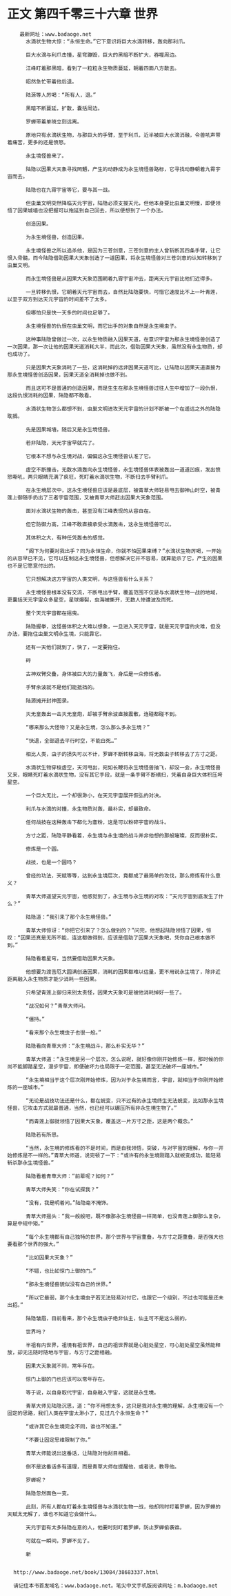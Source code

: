# 正文 第四千零三十六章 世界
        最新网址：www.badaoge.net
          水滴状生物大惊：“永恒生命。”它下意识将巨大水滴转移，轰向那利爪。
      
          巨大水滴与利爪击撞，星穹蹦毁，巨大的黑暗不断扩大，吞噬周边。
      
          江峰盯着那黑暗，看到了一粒粒永生物质蔓延，朝着四面八方散去。
      
          昭然急忙带着他后退。
      
          陆源等人厉喝：“所有人，退。”
      
          黑暗不断蔓延，扩散，囊括周边。
      
          罗蝉带着单晓立刻远离。
      
          原地只有水滴状生物，与那巨大的手臂，至于利爪，近半被巨大水滴消融，令兽吼声带着痛苦，更多的还是愤怒。
      
          永生境怪兽来了。
      
          陆隐以因果大天象寻找罔魉，产生的动静成为永生境怪兽路标，它寻找动静朝着九霄宇宙而去。
      
          陆隐也在九霄宇宙等它，要与其一战。
      
          但虫巢文明突然降临天元宇宙，陆隐必须支援天元，但他本身要比虫巢文明慢，即便领悟了因果城墙也没把握可以拖延到自己回去，所以便想到了一个办法。
      
          创造因果。
      
          为永生境怪兽，创造因果。
      
          永生境怪兽之所以追杀他，是因为三苍剑意，三苍剑意的主人曾斩断其四条手臂，让它恨入骨髓，而今陆隐借助因果大天象创造了一道因果，将永生境怪兽对三苍剑意的认知转移到了虫巢文明。
      
          而永生境怪兽是从因果大天象范围朝着九霄宇宙冲去，距离天元宇宙比他们近得多。
      
          一旦转移仇恨，它朝着天元宇宙而去，自然比陆隐要快，可惜它速度比不上一叶青莲，以至于双方到达天元宇宙的时间差不了太多。
      
          但哪怕只是快一天多的时间也足够了。
      
          永生境怪兽的仇恨在虫巢文明，而它出手的对象自然是永生境虫子。
      
          这种事陆隐曾做过一次，以永生物质融入因果天道，在意识宇宙为那永生境怪兽创造了一次因果，那一次让他的因果天道消耗大半，而此次，借助因果大天象，虽然没有永生物质，却也成功了。
      
          只是因果大天象消耗了一些，这消耗掉的远非因果天道可比，让陆隐以因果天道直接为那永生境怪兽创造因果，因果天道全消耗掉也做不到。
      
          而且这可不是普通的创造因果，而是生生在那永生境怪兽过往人生中增加了一段仇恨，这段仇恨消耗的因果，陆隐都不敢看。
      
          水滴状生物怎么都想不到，虫巢文明进攻天元宇宙的计划不断被一个在遥远之外的陆隐耽搁。
      
          先是因果城墙，随后又是永生境怪兽。
      
          若非陆隐，天元宇宙早就完了。
      
          它根本不想与永生境对战，偏偏这永生境怪兽认准了它。
      
          虚空不断撞击，无数水滴轰向永生境怪兽，永生境怪兽体表被轰出一道道凹痕，发出愤怒嘶吼，两只眼睛充满了疯狂，死盯着水滴状生物，不断扫去手臂利爪。
      
          在永生境层次中，这永生境怪兽应该是最底层，被青草大师轻易甩去御神山时空，被青莲上御随手扔出了三者宇宙范围，又被青草大师赶出因果大天象范围。
      
          面对水滴状生物的轰击，甚至没有江峰表现的从容自在。
      
          但它防御力高，江峰不敢直接承受水滴轰击，这永生境怪兽可以。
      
          其体积之大，有种任凭轰击的感觉。
      
          “阁下为何要对我出手？同为永恒生命，你就不怕因果束缚？”水滴状生物厉喝，一开始的从容早已不见，它可以压制这永生境怪兽，但想解决它并不容易，就算能杀了它，产生的因果也不是它愿意付出的。
      
          它只想解决这方宇宙的人类文明，与这怪兽有什么关系？
      
          永生境怪兽根本没有交流，不断甩出手臂，覆盖范围不仅是与水滴状生物一战的地域，更囊括天元宇宙众多星空，星球爆裂，虫海被撕开，无数人惨遭波及而死。
      
          整个天元宇宙都在摇曳。
      
          陆隐握拳，这怪兽体积之大难以想象，一旦进入天元宇宙，就是天元宇宙的灾难，但没办法，要拖住虫巢文明永生境，只能靠它。
      
          还有一天他们就到了，快了，一定要拖住。
      
          砰
      
          古神双臂交叠，身体被巨大的力量轰飞，身后是一众修炼者。
      
          手臂余波就不是他们能抵挡的。
      
          陆源摊开封神图录。
      
          灭无皇轰出一击灭无皇炮，却被手臂余波直接震散，连碰都碰不到。
      
          “哪来那么大怪物？又是永生境，怎么那么多永生境？”
      
          “快退，全部退去平行时空，不能白死…”
      
          相比人类，虫子的损失可以不计，罗蝉不断转移虫海，将无数虫子转移去了方寸之距。
      
          水滴状生物穿梭虚空，天河甩出，宛如长鞭将永生境怪兽抽飞，却没一会，永生境怪兽又来，眼睛死盯着水滴状生物，没有其它手段，就是一条手臂不断横扫，凭着自身巨大体积压垮星空。
      
          一个巨大无比，一个却很渺小，在天元宇宙展开恢弘的对决。
      
          利爪与水滴的对撞，永生物质对轰，最朴实，却最致命。
      
          任何战技在这种轰击下都化为齑粉，这是可以粉碎宇宙的战斗。
      
          方寸之距，陆隐平静看着，永生境与永生境的战斗并非他想的那般璀璨，反而很朴实。
      
          修炼是一个圆。
      
          战技，也是一个圆吗？
      
          曾经的功法，天赋等等，达到永生境层次，竟都成了最简单的攻伐，那么修炼有什么意义？
      
          青草大师遥望天元宇宙，他感觉到了，永生境与永生境的对攻：“天元宇宙到底发生了什么？”
      
          陆隐道：“我引来了那个永生境怪兽。”
      
          青草大师惊讶：“你把它引来了？怎么做到的？”问完，他想起陆隐领悟了因果，惊叹：“因果还真是无所不能，连这都做得到，应该是借助了因果大天象吧，凭你自己根本做不到。”
      
          陆隐看着星穹，当然要借助因果大天象。
      
          他想要为渡苦厄大圆满创造因果，消耗的因果都难以估量，更不用说永生境了，除非近距离融入永生物质才能少消耗一些因果。
      
          只希望青莲上御归来别太责怪，因果大天象可是被他消耗掉好一些了。
      
          “战况如何？”青草大师问。
      
          “僵持。”
      
          “看来那个永生境虫子也很一般。”
      
          陆隐看向青草大师：“永生境战斗，那么朴实无华？”
      
          青草大师道：“永生境是另一个层次，怎么说呢，就好像你刚开始修炼一样，那时候的你尚不能脚踏星空，漫步宇宙，即便破坏力也局限于一定范围，甚至无法破坏一座城市。”
      
          “永生境相当于这个层次刚开始修炼，因为对于永生境而言，宇宙，就相当于你刚开始修炼的一座城市。”
      
          “无论是战技功法还是什么，都在蜕变，只不过有的永生境终生无法蜕变，比如那永生境怪兽，它攻击方式就最普通，当然，也已经可以碾压所有非永生境生物了。”
      
          “而青莲上御就领悟了因果大天象，覆盖这一片方寸之距，这是两个概念。”
      
          陆隐若有所思。
      
          “当然，永生境的修炼看的不是时间，而是自我领悟，突破，与对宇宙的理解，与你一开始修炼是不一样的。”青草大师道，说完顿了一下：“或许有的永生境刚踏入就蜕变成功，能轻易斩杀那永生境怪兽。”
      
          陆隐看着青草大师：“前辈呢？如何？”
      
          青草大师失笑：“你在试探我？”
      
          “没有，我是明着问。”陆隐毫不掩饰。
      
          青草大师摇头：“我一般般吧，既不像那永生境怪兽一样简单，也没青莲上御那么复杂，算是中规中矩。”
      
          “每个永生境都有自己独特的世界，那个世界与宇宙重叠，与方寸之距重叠，是否强大也要看那个世界的强大。”
      
          “比如因果大天象？”
      
          “不错，也比如惊门上御的门。”
      
          “那永生境怪兽貌似没有自己的世界。”
      
          “所以它最弱，那个永生境虫子若无法轻易对付它，也跟它一个级别，不过也可能是还未出招。”
      
          陆隐皱眉，目前看来，那个永生境虫子绝非仙主，仙主可不是这么弱的。
      
          世界吗？
      
          半祖有内世界，祖境有祖世界，自己的祖世界就是心脏处星空，可心脏处星空虽然能释放，却无法随时随地与宇宙，与方寸之距相融。
      
          因果大天象就不同，常年存在。
      
          惊门上御的门也应该可以常年存在。
      
          等于说，以自身取代宇宙，自身融入宇宙，这就是永生境。
      
          青草大师见陆隐沉思，道：“你不用想太多，这只是我对永生境的理解，永生境没有一个固定的思路，我们人类在宇宙太渺小了，见过几个永恒生命？”
      
          “或许其它永生境完全不同，谁也不知道。”
      
          “不要让固定思维限制了你。”
      
          青草大师能说出这番话，让陆隐对他刮目相看。
      
          倒不是这番话多有道理，而是青草大师在提醒他，或者说，教导他。
      
          罗蝉呢？
      
          陆隐忽然面色一变。
      
          此刻，所有人都在盯着永生境怪兽与水滴状生物一战，他却同时盯着罗蝉，因为罗蝉的天赋太无解了，谁也不知道它会做什么。
      
          天元宇宙有太多陆隐在意的人，他要时刻盯着罗蝉，防止罗蝉偷袭谁。
      
          可就在一瞬间，罗蝉不见了。
      
          新
      
      
      http://www.badaoge.net/book/13084/38683337.html
      
      请记住本书首发域名：www.badaoge.net。笔尖中文手机版阅读网址：m.badaoge.net